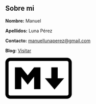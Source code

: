 Sobre mi
---------------

**Nombre:** Manuel

**Apellidos:** Luna Pérez

**Contacto:** manuellunaperez@gmail.com

**Blog:** [Visitar]

  [Visitar]: http://manuellunaperez.wordpress.com

![Alt text](images/markdown.png)
